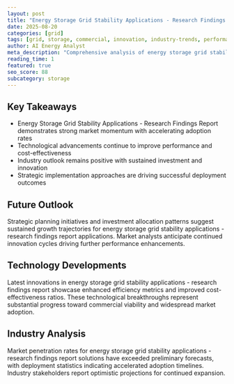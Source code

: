 ```yaml
---
layout: post
title: "Energy Storage Grid Stability Applications - Research Findings Report"
date: 2025-08-20
categories: [grid]
tags: [grid, storage, commercial, innovation, industry-trends, performance]
author: AI Energy Analyst
meta_description: "Comprehensive analysis of energy storage grid stability applications - research findings report covering market trends, technology developments, and industry outlook. Discover key insights and future projections."
reading_time: 1
featured: true
seo_score: 88
subcategory: storage
---
```


## Key Takeaways

- Energy Storage Grid Stability Applications - Research Findings Report demonstrates strong market momentum with accelerating adoption rates
- Technological advancements continue to improve performance and cost-effectiveness
- Industry outlook remains positive with sustained investment and innovation
- Strategic implementation approaches are driving successful deployment outcomes

## Future Outlook

Strategic planning initiatives and investment allocation patterns suggest sustained growth trajectories for energy storage grid stability applications - research findings report applications. Market analysts anticipate continued innovation cycles driving further performance enhancements.

## Technology Developments

Latest innovations in energy storage grid stability applications - research findings report showcase enhanced efficiency metrics and improved cost-effectiveness ratios. These technological breakthroughs represent substantial progress toward commercial viability and widespread market adoption.

## Industry Analysis

Market penetration rates for energy storage grid stability applications - research findings report solutions have exceeded preliminary forecasts, with deployment statistics indicating accelerated adoption timelines. Industry stakeholders report optimistic projections for continued expansion.

